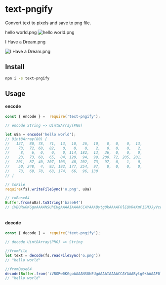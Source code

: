 # text-pngify

Convert text to pixels and save to png file.

hello world.png
![hello world.png](https://img.alicdn.com/imgextra/i1/583325539/O1CN01bfzS8V1qmuQ8peJz8_!!583325539.png)



I Have a Dream.png

![I Have a Dream.png](https://img.alicdn.com/imgextra/i4/583325539/O1CN014YT3mm1qmuQ6aCw1d_!!583325539.png)





## Install

```sh
npm i -s text-pngify
```

## Usage

#### encode
```javascript
const { encode } =  require('text-pngify');

// encode String => Uint8Array(PNG)

let u8a = encode('hello world');
// Uint8Array(80) [
//   137,  80, 78,  71,  13,  10,  26,  10,   0,  0,   0,  13,
//    73,  72, 68,  82,   0,   0,   0,   2,   0,  0,   0,   2,
//     8,   6,  0,   0,   0, 114, 182,  13,  36,  0,   0,   0,
//    23,  73, 68,  65,  84, 120,  94,  99, 200, 72, 205, 201,
//   201,  87, 40, 207, 103,  40, 202,  73,  97,  0,   1,   0,
//    50, 248,  4,  93, 192, 177, 254,  97,   0,  0,   0,   0,
//    73,  69, 78,  68, 174,  66,  96, 130
// ]

// toFile
require(fs).writeFileSync('o.png', u8a)

// toBase64
Buffer.from(u8a).toString('base64')
// iVBORw0KGgoAAAANSUhEUgAAAAIAAAACCAYAAABytg0kAAAAF0lEQVR4XmPISM3JyVcoz2coyklhAAEAMvgEXcCx/mEAAAAASUVORK5CYII=



```

#### decode
```javascript
const { decode } =  require('text-pngify');

// decode Uint8Array(PNG) => String

//fromFile
let text = decode(fs.readFileSync('o.png'))
// "hello world"

//fromBase64
decode(Buffer.from('iVBORw0KGgoAAAANSUhEUgAAAAIAAAACCAYAAABytg0kAAAAF0lEQVR4XmPISM3JyVcoz2coyklhAAEAMvgEXcCx/mEAAAAASUVORK5CYII=','base64'))
// "hello world"

```
